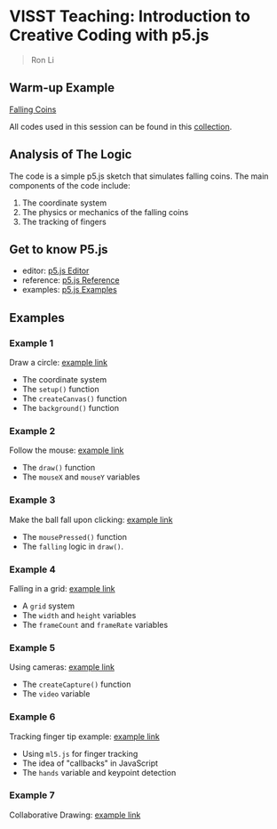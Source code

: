 # VISST Teaching: Introduction to Creative Coding with p5.js

> Ron Li

## Warm-up Example

[Falling Coins](https://editor.p5js.org/rongpenl/sketches/r0_Pun81q)

All codes used in this session can be found in this [collection](https://editor.p5js.org/rongpenl/collections/DmiQ6MU_D).

## Analysis of The Logic

The code is a simple p5.js sketch that simulates falling coins. The main components of the code include:

1. The coordinate system
2. The physics or mechanics of the falling coins
3. The tracking of fingers
    
## Get to know P5.js

- editor: [p5.js Editor](https://editor.p5js.org/)
- reference: [p5.js Reference](https://p5js.org/reference/)
- examples: [p5.js Examples](https://p5js.org/examples/)

## Examples

### Example 1

Draw a circle: [example link](https://editor.p5js.org/rongpenl/sketches/LZ1dIib-L)

- The coordinate system
- The `setup()` function
- The `createCanvas()` function
- The `background()` function


### Example 2

Follow the mouse: [example link](https://editor.p5js.org/rongpenl/sketches/Y0-BBdbyt)

- The `draw()` function
- The `mouseX` and `mouseY` variables

### Example 3

Make the ball fall upon clicking: [example link](https://editor.p5js.org/rongpenl/sketches/Xw_FNDmao)

- The `mousePressed()` function
- The `falling` logic in `draw()`.

### Example 4
Falling in a grid: [example link](https://editor.p5js.org/rongpenl/sketches/n-pHrxc7h)
- A `grid` system
- The `width` and `height` variables
- The `frameCount` and `frameRate` variables


### Example 5

Using cameras: [example link](https://editor.p5js.org/rongpenl/sketches/Gxgvd8tkR)

- The `createCapture()` function
- The `video` variable

### Example 6

Tracking finger tip example: [example link](https://editor.p5js.org/rongpenl/sketches/gjmpRKX1m)

- Using `ml5.js` for finger tracking
- The idea of "callbacks" in JavaScript
- The `hands` variable and keypoint detection

### Example 7

Collaborative Drawing: [example link](https://editor.p5js.org/rongpenl/sketches/snAZmQnb1)


